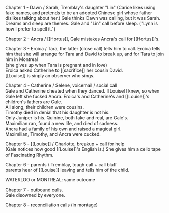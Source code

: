 Chapter 1 - Dawn / Sarah, Tremblay's daughter "Lin" (Carice likes using fake names, and pretends to be an adopted Chinese girl whose father dislikes talking about her.) Gale thinks Dawn was calling, but it was Sarah. Dreams and sleep are themes. Gale and "Lin" call before sleep. ("Lynn is how I prefer to spell it.")  
  
Chapter 2 - Ancra / [[Hortus]], Gale mistakes Ancra's call for [[Hortus]]'s.  
  
Chapter 3 - Eroica / Tara, the latter (close call) tells him to call. Eroica tells him that she will arrange for Tara and David to break up, and for Tara to join him in Montreal  
(she gives up when Tara is pregnant and in love)  
Eroica asked Catherine to [[sacrifice]] her cousin David.  
[[Louise]] is sinply an observer who sings.  
  
Chapter 4 - Catherine / Selene, voicemail / social call  
Gale and Catherine cheated when they danced. [[Louise]] knew, so when Gale left she fucked Ancra. Eroica's and Catherine's and [[Louise]]'s children's fathers are Gale.  
All along, their children were cousins.  
Timothy died in denial that his daughter is not his.  
Only Juniper is his. Quinine, both fake and real, are Gale's.  
Maximilian ran, found a new life, and died of sadness.  
Ancra had a family of his own and raised a magical girl.  
Maximilian, Timothy, and Ancra were cucked.  
  
Chapter 5 - [[Louise]] / Charlotte, breakup + call for help  
(Gale notices how good [[Louise]]'s English is.) She gives him a cello tape of Fascinating Rhythm.  
  
Chapter 6 - parents / Tremblay, tough call + call bluff  
parents hear of [[Louise]] leaving and tells him of the child.  
  
WATERLOO or MONTREAL: same outcome  
  
Chapter 7 - outbound calls.  
Gale disowned by everyone.  
  
Chapter 8 - reconciliation calls (in montage)